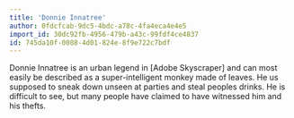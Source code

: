 ```yaml
---
title: 'Donnie Innatree'
author: 0fdcfcab-9dc5-4bdc-a78c-4fa4eca4e4e5
import_id: 30dc92fb-4956-479b-a43c-99fdf4ce4837
id: 745da10f-0088-4d01-824e-8f9e722c7bdf
---
```

Donnie Innatree is an urban legend in [Adobe Skyscraper] and can most easily be described as a super-intelligent monkey made of leaves. He us supposed to sneak down unseen at parties and steal peoples drinks. He is difficult to see, but many people have claimed to have witnessed him and his thefts.
